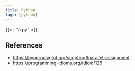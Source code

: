 ```yaml
---
title: Python
tags: [python]
---
```


{{< r "a.py" >}}

## References

- <https://hyperpolyglot.org/scripting#parallel-assignment>
- <https://programming-idioms.org/idiom/126>
